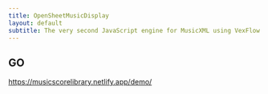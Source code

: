 ```yaml
---
title: OpenSheetMusicDisplay
layout: default
subtitle: The very second JavaScript engine for MusicXML using VexFlow.
---
```


## GO

https://musicscorelibrary.netlify.app/demo/
